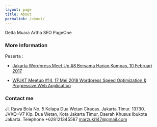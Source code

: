 ```yaml
---
layout: page
title: About
permalink: /about/
---
```


Delta Muara Artha SEO PageOne

### More Information

Peserta :

- <a href="https://www.facebook.com/media/set/?set=a.1209270395815534.1073741834.784555821620329&type=3" target="_blank">Jakarta Wordpress Meet Up #8 Bersama Harian Kompas, 10 Februari 2017</a>

- <a href="https://www.instagram.com/p/Bi6TLGpBpZA" target="_blank">WPJKT Meetup #14, 17 Mei 2018 Wordpress Speed Optimization & Progressive Web Application</a>

### Contact me

Jl. Rawa Bola No. 5 Kelapa Dua Wetan Ciracas.
Jakarta Timur.
13730.
JVXQ+V7 Klp. Dua Wetan, Kota Jakarta Timur, Daerah Khusus Ibukota Jakarta.
Telephone +628121345587
[marzuki147@gmail.com](mailto:marzuki147@gmail.com)